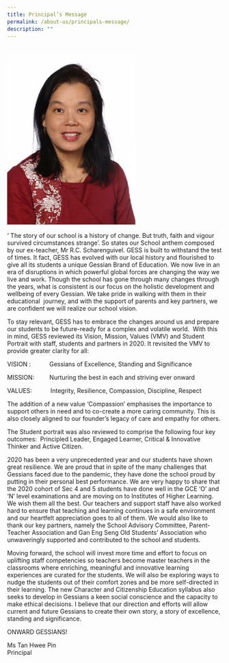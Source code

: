 ```yaml
---
title: Principal’s Message
permalink: /about-us/principals-message/
description: ""
---
```

<br>
<img src="/images/Tan-Hwee-Pin.jpeg" 
         style="width:300px"
	/>
<br>

‘ The story of our school is a history of change. But truth, faith and vigour survived circumstances strange’. So states our School anthem composed by our ex-teacher, Mr R.C. Scharenguivel. GESS is built to withstand the test of times. It fact, GESS has evolved with our local history and flourished to give all its students a unique Gessian Brand of Education. We now live in an era of disruptions in which powerful global forces are changing the way we live and work. Though the school has gone through many changes through the years, what is consistent is our focus on the holistic development and wellbeing of every Gessian. We take pride in walking with them in their educational  journey, and with the support of parents and key partners, we are confident we will realize our school vision.

To stay relevant, GESS has to embrace the changes around us and prepare our students to be future-ready for a complex and volatile world.  With this in mind, GESS reviewed its Vision, Mission, Values (VMV) and Student Portrait with staff, students and partners in 2020. It revisited the VMV to provide greater clarity for all:

VISION :           Gessians of Excellence, Standing and Significance

MISSION:         Nurturing the best in each and striving ever onward

VALUES:           Integrity, Resilience, Compassion, Discipline, Respect

The addition of a new value ‘Compassion’ emphasises the importance to support others in need and to co-create a more caring community. This is also closely aligned to our founder’s legacy of care and empathy for others.

The Student portrait was also reviewed to comprise the following four key outcomes:  Principled Leader, Engaged Learner, Critical & Innovative Thinker and Active Citizen.

2020 has been a very unprecedented year and our students have shown great resilience. We are proud that in spite of the many challenges that Gessians faced due to the pandemic, they have done the school proud by putting in their personal best performance. We are very happy to share that the 2020 cohort of Sec 4 and 5 students have done well in the GCE ‘O’ and ‘N’ level examinations and are moving on to Institutes of Higher Learning. We wish them all the best. Our teachers and support staff have also worked hard to ensure that teaching and learning continues in a safe environment and our heartfelt appreciation goes to all of them. We would also like to thank our key partners, namely the School Advisory Committee, Parent-Teacher Association and Gan Eng Seng Old Students’ Association who unwaveringly supported and contributed to the school and students.

Moving forward, the school will invest more time and effort to focus on uplifting staff competencies so teachers become master teachers in the classrooms where enriching, meaningful and innovative learning experiences are curated for the students. We will also be exploring ways to nudge the students out of their comfort zones and be more self-directed in their learning. The new Character and Citizenship Education syllabus also seeks to develop in Gessians a keen social conscience and the capacity to make ethical decisions. I believe that our direction and efforts will allow current and future Gessians to create their own story, a story of excellence, standing and significance.

ONWARD GESSIANS! <br>

Ms Tan Hwee Pin <br>
Principal

